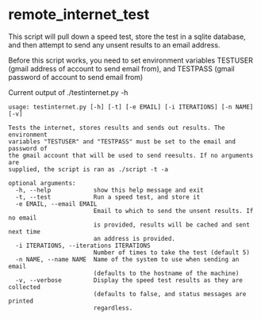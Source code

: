 # remote_internet_test

This script will pull down a speed test, store the test in a sqlite database, and then attempt to send any unsent results to an email address. 

Before this script works, you need to set environment variables TESTUSER (gmail address of account to send email from), and TESTPASS (gmail password of account to send email from)

Current output of ./testinternet.py -h

```
usage: testinternet.py [-h] [-t] [-e EMAIL] [-i ITERATIONS] [-n NAME] [-v]

Tests the internet, stores results and sends out results. The environment
variables "TESTUSER" and "TESTPASS" must be set to the email and password of
the gmail account that will be used to send reesults. If no arguments are
supplied, the script is ran as ./script -t -a

optional arguments:
  -h, --help            show this help message and exit
  -t, --test            Run a speed test, and store it
  -e EMAIL, --email EMAIL
                        Email to which to send the unsent results. If no email
                        is provided, results will be cached and sent next time
                        an address is provided.
  -i ITERATIONS, --iterations ITERATIONS
                        Number of times to take the test (default 5)
  -n NAME, --name NAME  Name of the system to use when sending an email
                        (defaults to the hostname of the machine)
  -v, --verbose         Display the speed test results as they are collected
                        (defaults to false, and status messages are printed
                        regardless.

```
